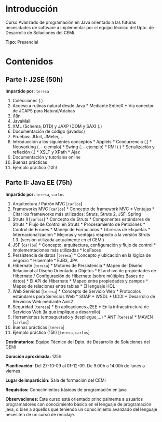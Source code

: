 # Introducción #

Curso Avanzado de programación en Java orientado a las futuras necesidades de software a implementar por el equipo técnico del Dpto. de Desarrollo de Soluciones del CEMi.


**Tipo:** Presencial

# Contenidos #

## Parte I: J2SE (50h) ##

**Impartido por:** `teresa`

  1. Colecciones (.)
  1. Acceso a rutinas natural desde Java
    * Mediante EntireX
    * Vía conector de JCAPS para Natural/Adabas
  1. i18n
  1. JavaMail
  1. XML (Schema, DTD) y JAXP (DOM y SAX) (.)
  1. Documentación de código (javadoc)
  1. Pruebas: JUnit, JMeter,...
  1. Introducción a los siguientes conceptos
    * Applets
    * Concurrencia (.)
    * Networking (. - ejemplo)
    * Swing (. - ejemplo)
    * RMI (.)
    * Serialización y reflexión (.)
    * XSLT y XPath
    * Ajax
  1. Documentación y tutoriales online
  1. Buenas prácticas
  1. Ejemplo práctico (10h)


## Parte II: Java EE (75h) ##

**Impartido por:** `teresa`, `carlos`

  1. Arquitectura / Patrón MVC [`carlos`]
  1. Frameworks MVC [`carlos`]
    * Concepto de framework MVC
    * Ventajas
    * Citar los frameworks más utilizados: Struts, Struts 2, JSF, Spring
  1. Struts II [`carlos`]
    * Concepto de Struts
    * Componentes estándares de Struts
    * Flujo de Control en Struts
    * Procesamiento de Peticiones
    * Control de Errores
    * Manejo de Formularios
    * Librerías de Etiquetas
    * Internacionalización
    * Mejoras y ventajas respecto a la versión Struts 1.3. (versión utilizada actualmente en el CEMi)
  1. JSF [`carlos`]
    * Concepto, arquitectura, configuración y flujo de control
    * Implementaciones más utilizadas
    * IceFaces
  1. Persistencia de datos  [`teresa`]
    * Concepto y ubicación en la lógica de negocio
    * Hibernate
    * EJB3, JPA
  1. Hibernate [`teresa`]
    * Motores de Persistencia
    * Mapeo del Diseño Relacional al Diseño Orientado a Objetos
    * El archivo de propiedades de Hibernate / Configuración de Hibernate (sobre múltiples Bases de datos)
    * El API de Hibernate
    * Mapeo entre propiedades y campos
    * Mapeo de relaciones entre tablas
    * El lenguaje HQL
  1. Web Services [`teresa`]
    * Concepto de Servicio Web
    * Protocolos estándares para Servicios Web
    * SOAP
    * WSDL
    * UDDI
    * Desarrollo de Servicios Web mediante Axis2
  1. Seguridad [`teresa`]
    * En aplicaciones J2EE
    * En la infraestructura de Servicios Web (la que implique a desarrollo)
  1. Herramientas (empaquetado y despliegue,…)
    * ANT [`teresa`]
    * MAVEN [`carlos`]
  1. Buenas prácticas [`teresa`]
  1. Ejemplo práctico (15h) [`teresa`, `carlos`]

**Destinatarios:** Equipo Técnico del Dpto. de Desarrollo de Soluciones del CEMi

**Duración aproximada:** 125h

**Planificación:** Del 27-10-09 al 01-12-09. De 9.00h a 14.00h de lunes a viernes

**Lugar de impartición:** Sala de formación del CEMi

**Requisitos:** Conocimientos básicos de programación en java

**Observaciones:** Este curso está orientado principalmente a usuarios programadores con conocimiento básico en el lenguaje de programación java, o bien a aquellos que teniendo un conocimiento avanzado del lenguaje necesiten de un curso de reciclaje.